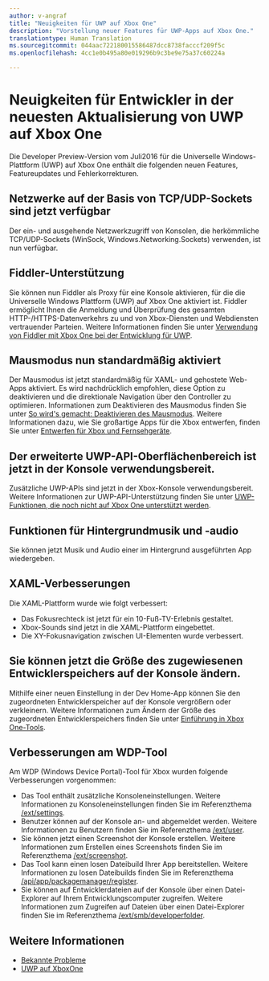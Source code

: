 ```yaml
---
author: v-angraf
title: "Neuigkeiten für UWP auf Xbox One"
description: "Vorstellung neuer Features für UWP-Apps auf Xbox One."
translationtype: Human Translation
ms.sourcegitcommit: 044aac722180015586487dcc8738facccf209f5c
ms.openlocfilehash: 4cc1e0b495a80e019296b9c3be9e75a37c60224a

---
```


# Neuigkeiten für Entwickler in der neuesten Aktualisierung von UWP auf Xbox One

Die Developer Preview-Version vom Juli2016 für die Universelle Windows-Plattform (UWP) auf Xbox One enthält die folgenden neuen Features, Featureupdates und Fehlerkorrekturen.

## Netzwerke auf der Basis von TCP/UDP-Sockets sind jetzt verfügbar  
Der ein- und ausgehende Netzwerkzugriff von Konsolen, die herkömmliche TCP/UDP-Sockets (WinSock, Windows.Networking.Sockets) verwenden, ist nun verfügbar.

## Fiddler-Unterstützung
Sie können nun Fiddler als Proxy für eine Konsole aktivieren, für die die Universelle Windows Plattform (UWP) auf Xbox One aktiviert ist. Fiddler ermöglicht Ihnen die Anmeldung und Überprüfung des gesamten HTTP-/HTTPS-Datenverkehrs zu und von Xbox-Diensten und Webdiensten vertrauender Parteien. Weitere Informationen finden Sie unter [Verwendung von Fiddler mit Xbox One bei der Entwicklung für UWP](uwp-fiddler.md).

## Mausmodus nun standardmäßig aktiviert
Der Mausmodus ist jetzt standardmäßig für XAML- und gehostete Web-Apps aktiviert.
Es wird nachdrücklich empfohlen, diese Option zu deaktivieren und die direktionale Navigation über den Controller zu optimieren.
Informationen zum Deaktivieren des Mausmodus finden Sie unter [So wird's gemacht: Deaktivieren des Mausmodus](how-to-disable-mouse-mode.md).
Weitere Informationen dazu, wie Sie großartige Apps für die Xbox entwerfen, finden Sie unter [Entwerfen für Xbox und Fernsehgeräte](../input-and-devices/designing-for-tv.md#mouse-mode).

## Der erweiterte UWP-API-Oberflächenbereich ist jetzt in der Konsole verwendungsbereit.
Zusätzliche UWP-APIs sind jetzt in der Xbox-Konsole verwendungsbereit. Weitere Informationen zur UWP-API-Unterstützung finden Sie unter [UWP-Funktionen, die noch nicht auf Xbox One unterstützt werden](http://go.microsoft.com/fwlink/p/?LinkID=760755). 

## Funktionen für Hintergrundmusik und -audio
Sie können jetzt Musik und Audio einer im Hintergrund ausgeführten App wiedergeben.

## XAML-Verbesserungen
Die XAML-Plattform wurde wie folgt verbessert:
-   Das Fokusrechteck ist jetzt für ein 10-Fuß-TV-Erlebnis gestaltet.
-   Xbox-Sounds sind jetzt in die XAML-Plattform eingebettet.
-   Die XY-Fokusnavigation zwischen UI-Elementen wurde verbessert. 

## Sie können jetzt die Größe des zugewiesenen Entwicklerspeichers auf der Konsole ändern.
Mithilfe einer neuen Einstellung in der Dev Home-App können Sie den zugeordneten Entwicklerspeicher auf der Konsole vergrößern oder verkleinern. Weitere Informationen zum Ändern der Größe des zugeordneten Entwicklerspeichers finden Sie unter [Einführung in Xbox One-Tools](introduction-to-xbox-tools.md).

## Verbesserungen am WDP-Tool
Am WDP (Windows Device Portal)-Tool für Xbox wurden folgende Verbesserungen vorgenommen:
 - Das Tool enthält zusätzliche Konsoleneinstellungen. Weitere Informationen zu Konsoleneinstellungen finden Sie im Referenzthema [/ext/settings](wdp-xboxsettings-api.md). 
 - Benutzer können auf der Konsole an- und abgemeldet werden. Weitere Informationen zu Benutzern finden Sie im Referenzthema [/ext/user](wdp-user-management.md).
 - Sie können jetzt einen Screenshot der Konsole erstellen. Weitere Informationen zum Erstellen eines Screenshots finden Sie im Referenzthema [/ext/screenshot](wdp-media-capture-api.md).
 - Das Tool kann einen losen Dateibuild Ihrer App bereitstellen. Weitere Informationen zu losen Dateibuilds finden Sie im Referenzthema [/api/app/packagemanager/register](wdp-loose-folder-register-api.md).
 - Sie können auf Entwicklerdateien auf der Konsole über einen Datei-Explorer auf Ihrem Entwicklungscomputer zugreifen. Weitere Informationen zum Zugreifen auf Dateien über einen Datei-Explorer finden Sie im Referenzthema [/ext/smb/developerfolder](wdp-smb-api.md).

## Weitere Informationen
- [Bekannte Probleme](known-issues.md)
- [UWP auf XboxOne](index.md)



<!--HONumber=Aug16_HO3-->


